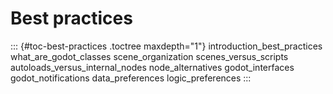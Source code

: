 Best practices
==============

::: {#toc-best-practices .toctree maxdepth="1"}
introduction\_best\_practices what\_are\_godot\_classes
scene\_organization scenes\_versus\_scripts
autoloads\_versus\_internal\_nodes node\_alternatives godot\_interfaces
godot\_notifications data\_preferences logic\_preferences
:::
